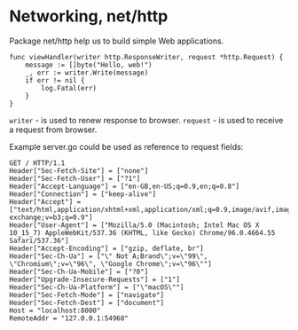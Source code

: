 # Networking, net/http 
Package net/http help us to build simple Web applications.

```
func viewHandler(writer http.ResponseWriter, request *http.Request) {
	message := []byte("Hello, web!")
	_, err := writer.Write(message)
	if err != nil {
		log.Fatal(err)
	}
}
```  
`writer` - is used to renew response to browser. `request` - is used to receive a request from browser.

Example server.go could be used as reference to request fields:
```
GET / HTTP/1.1
Header["Sec-Fetch-Site"] = ["none"]
Header["Sec-Fetch-User"] = ["?1"]
Header["Accept-Language"] = ["en-GB,en-US;q=0.9,en;q=0.8"]
Header["Connection"] = ["keep-alive"]
Header["Accept"] = ["text/html,application/xhtml+xml,application/xml;q=0.9,image/avif,image/webp,image/apng,*/*;q=0.8,application/signed-exchange;v=b3;q=0.9"]
Header["User-Agent"] = ["Mozilla/5.0 (Macintosh; Intel Mac OS X 10_15_7) AppleWebKit/537.36 (KHTML, like Gecko) Chrome/96.0.4664.55 Safari/537.36"]
Header["Accept-Encoding"] = ["gzip, deflate, br"]
Header["Sec-Ch-Ua"] = ["\" Not A;Brand\";v=\"99\", \"Chromium\";v=\"96\", \"Google Chrome\";v=\"96\""]
Header["Sec-Ch-Ua-Mobile"] = ["?0"]
Header["Upgrade-Insecure-Requests"] = ["1"]
Header["Sec-Ch-Ua-Platform"] = ["\"macOS\""]
Header["Sec-Fetch-Mode"] = ["navigate"]
Header["Sec-Fetch-Dest"] = ["document"]
Host = "localhost:8000"
RemoteAddr = "127.0.0.1:54968"
``` 

